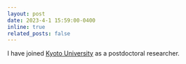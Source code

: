 ```yaml
---
layout: post
date: 2023-4-1 15:59:00-0400
inline: true
related_posts: false
---
```


I have joined [Kyoto University](https://www.kyoto-u.ac.jp/en) as a postdoctoral researcher.
